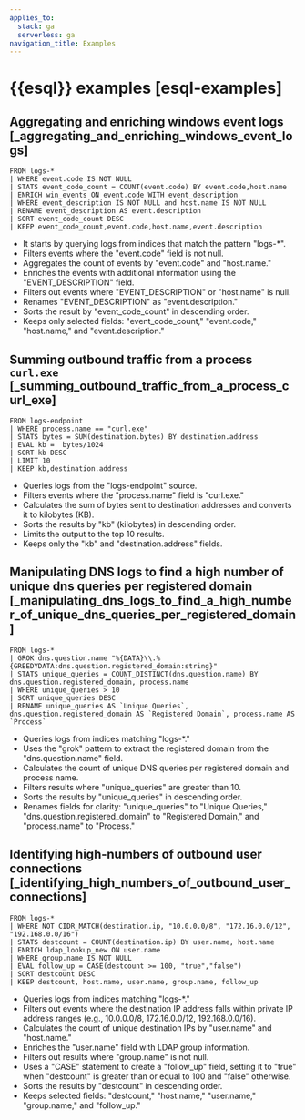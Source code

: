 ```yaml
---
applies_to:
  stack: ga
  serverless: ga
navigation_title: Examples
---
```


# {{esql}} examples [esql-examples]

## Aggregating and enriching windows event logs [_aggregating_and_enriching_windows_event_logs] 

```esql
FROM logs-*
| WHERE event.code IS NOT NULL
| STATS event_code_count = COUNT(event.code) BY event.code,host.name
| ENRICH win_events ON event.code WITH event_description
| WHERE event_description IS NOT NULL and host.name IS NOT NULL
| RENAME event_description AS event.description
| SORT event_code_count DESC
| KEEP event_code_count,event.code,host.name,event.description
```

* It starts by querying logs from indices that match the pattern "logs-*".
* Filters events where the "event.code" field is not null.
* Aggregates the count of events by "event.code" and "host.name."
* Enriches the events with additional information using the "EVENT_DESCRIPTION" field.
* Filters out events where "EVENT_DESCRIPTION" or "host.name" is null.
* Renames "EVENT_DESCRIPTION" as "event.description."
* Sorts the result by "event_code_count" in descending order.
* Keeps only selected fields: "event_code_count," "event.code," "host.name," and "event.description."


## Summing outbound traffic from a process `curl.exe` [_summing_outbound_traffic_from_a_process_curl_exe] 

```esql
FROM logs-endpoint
| WHERE process.name == "curl.exe"
| STATS bytes = SUM(destination.bytes) BY destination.address
| EVAL kb =  bytes/1024
| SORT kb DESC
| LIMIT 10
| KEEP kb,destination.address
```

* Queries logs from the "logs-endpoint" source.
* Filters events where the "process.name" field is "curl.exe."
* Calculates the sum of bytes sent to destination addresses and converts it to kilobytes (KB).
* Sorts the results by "kb" (kilobytes) in descending order.
* Limits the output to the top 10 results.
* Keeps only the "kb" and "destination.address" fields.


## Manipulating DNS logs to find a high number of unique dns queries per registered domain [_manipulating_dns_logs_to_find_a_high_number_of_unique_dns_queries_per_registered_domain] 

```esql
FROM logs-*
| GROK dns.question.name "%{DATA}\\.%{GREEDYDATA:dns.question.registered_domain:string}"
| STATS unique_queries = COUNT_DISTINCT(dns.question.name) BY dns.question.registered_domain, process.name
| WHERE unique_queries > 10
| SORT unique_queries DESC
| RENAME unique_queries AS `Unique Queries`, dns.question.registered_domain AS `Registered Domain`, process.name AS `Process`
```

* Queries logs from indices matching "logs-*."
* Uses the "grok" pattern to extract the registered domain from the "dns.question.name" field.
* Calculates the count of unique DNS queries per registered domain and process name.
* Filters results where "unique_queries" are greater than 10.
* Sorts the results by "unique_queries" in descending order.
* Renames fields for clarity: "unique_queries" to "Unique Queries," "dns.question.registered_domain" to "Registered Domain," and "process.name" to "Process."


## Identifying high-numbers of outbound user connections [_identifying_high_numbers_of_outbound_user_connections] 

```esql
FROM logs-*
| WHERE NOT CIDR_MATCH(destination.ip, "10.0.0.0/8", "172.16.0.0/12", "192.168.0.0/16")
| STATS destcount = COUNT(destination.ip) BY user.name, host.name
| ENRICH ldap_lookup_new ON user.name
| WHERE group.name IS NOT NULL
| EVAL follow_up = CASE(destcount >= 100, "true","false")
| SORT destcount DESC
| KEEP destcount, host.name, user.name, group.name, follow_up
```

* Queries logs from indices matching "logs-*."
* Filters out events where the destination IP address falls within private IP address ranges (e.g., 10.0.0.0/8, 172.16.0.0/12, 192.168.0.0/16).
* Calculates the count of unique destination IPs by "user.name" and "host.name."
* Enriches the "user.name" field with LDAP group information.
* Filters out results where "group.name" is not null.
* Uses a "CASE" statement to create a "follow_up" field, setting it to "true" when "destcount" is greater than or equal to 100 and "false" otherwise.
* Sorts the results by "destcount" in descending order.
* Keeps selected fields: "destcount," "host.name," "user.name," "group.name," and "follow_up."

